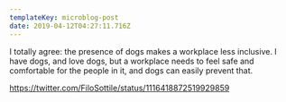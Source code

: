 ```yaml
---
templateKey: microblog-post
date: 2019-04-12T04:27:11.716Z
---
```


I totally agree: the presence of dogs makes a workplace less inclusive. I have dogs, and love dogs, but a workplace needs to feel safe and comfortable for the people in it, and dogs can easily prevent that.

https://twitter.com/FiloSottile/status/1116418872519929859
